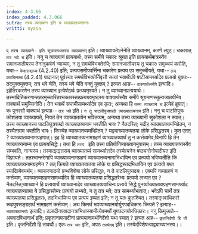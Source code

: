 ```yaml
---
index: 4.3.66
index_padded: 4.3.066
sutra: तस्य व्याख्यान इति च व्याख्यातव्यनाम्नः
vritti: nyasa

---
```

`प् तस्य व्याख्याने- इति सूत्रभागःफ्तस्य व्याख्यानम्` इति। व्याख्यायतेऽनेनेति व्याख्यानम्, करणे ल्युट्। चकारात् `तत्र भवे च` इति। ननु च व्याख्यानं प्रत्ययार्थः, तस्य समीपे चकारः श्रूयत इति प्रत्ययार्थमात्रस्यैव समानजातीयस्य तेनानुकर्षणं न्याय्यम्, न तु समर्थविभक्तेरपि; समानजातीयस्य तु चकारः समुच्चयं करोति, यथा-- `केदाराद्यञ्च` (4.2.40) इति; प्रत्ययसमीपवर्त्तिना चकारेण प्रत्यय एव समुच्चीयते, यथा-- `ठञ् कवचिनश्च` (4.2.41) पादानात् पूर्वस्याः समर्थविभक्तेर्निवृत्तौ सत्यां भवार्थेऽपि षष्टीसामर्थ्यादेव प्रत्ययो युक्तः-- तदयुक्तमुक्तम्; तत्र भवे चेति, तस्य भवे चेति वक्तुं युक्तम् ? इत्यत आङ-- `वाक्यार्थसमीपे` इत्यादि। इहेतिरकरणेन तस्य व्याख्यान इत्येषोऽर्थः प्रत्यवमृश्यते। न तु व्याख्यानप्रत्ययार्थः। तस्मादितिकरणान्ततरमुच्चारितश्चकारस्तत्प्रत्ययवमृष्टस्य वाक्यार्थस्यैव समीपे श्रूयमाणस्तुल्यजातयीमेव वाक्यार्थं समुच्चिनोति। तेन भवार्थे सप्तमीसामर्थ्यादेव एव कृतः; अन्यथा हि `तस्य व्याख्याने च` इत्येवं ब्रूयात्। कः पुनरसौ वाक्यार्थ इत्याह-- `तत्र भवे` इति।
`न तु पाटलीपुत्रशब्दो व्याख्यातव्यनाम` इति। ननु च पाटलिपुत्रः कोशलया व्याख्यायते, नियतं तेन व्याख्यातव्येन भवितव्यम्, अन्यथा तस्य व्याख्यानी सुकोशला न स्यात्। तस्य व्याख्यानस्य पाटलिपुत्रशब्दो व्याख्यातव्यनाम भवतीति भावः ? नैतदस्ति; यदीह व्याख्यातव्यमभिप्रेतम्, न तस्यैतन्नाम भवतीति भावः। किञ्चेह व्याख्यातव्यमभिप्रेतम् ? यद्व्याख्यातव्यतया लोके प्रसिद्धतरम्। कुत एतत् ? व्याख्यातव्यनामग्रहणात्। इह हि व्याख्यातव्यनामग्रहणं व्याख्यातव्यार्थं तु न कर्त्तव्यमेव;विनापि हि तेन व्याख्याव्यनाम्न एव प्रत्ययसिद्धेः। तथा हि `तस्य ` इति तस्य प्रतियोगिव्याख्यानमुपात्तम्। तच्च व्याख्यातव्यस्यैव सम्भवति, नान्यस्य। तस्माद्यद्यत्तसय् व्याख्यातव्यं सामर्थ्यात्तदेव तस्येत्यनेन षष्ठ्यन्तेनोपादीयत इति विज्ञायते। ततश्चान्तरेणापि व्याख्याव्यनामग्रहणं व्याख्यातव्यनामाभिधायिन एव प्रत्ययो भविष्यतीति किं व्याख्यातव्यनामग्रहणेन ? तत् क्रियते व्याख्यतव्यतया लोके यः प्रसिद्धस्तदभिधायिन एव प्रत्ययो यथा स्यादित्येवमर्थम्। व्याकरणादयो ग्रन्थविशेषा लोके प्रसिद्धाः, न ते पाटलिपुत्रादयः। एवमपि नामग्रहणं न कर्त्तव्यम्, व्याख्यतव्यग्रहणसामर्थ्यादेव हि व्याख्यातव्यतया प्रसिद्धतरेभ्यः प्रत्ययो लभ्यत एव ? नैतदस्ति;व्याख्याने हि प्रत्ययार्थे व्याख्यानादेव व्याख्यातव्यवाचिनः प्रत्यये सिद्धे पुनर्व्याख्यातव्यग्रहणसामर्थ्याद व्याख्यातव्यतया ये प्रसिद्धास्तेब्यः प्रत्ययो लभ्यते, न तु तत्र भवे; तत्र सामर्थ्याभावात्। भवेऽपि चार्थे तत्र व्याख्यातया प्रसिद्धतराः, तदभिधायिभ्य एव प्रत्यय इष्यत इति; न तु यतः कुतश्चित्। तस्माद्भवाधिकारे रूढ्युपसङ्ग्रहार्थं नामग्रहणं कर्त्तव्यम्।
अथ किमर्थं भवव्याख्यानयोर्युगपदधिकारः क्रियते ? इत्याह-- `भवव्याख्यानयोः` इत्यादि। ठञादीनपवादानत्राभिधास्यामीत्येवमर्थो युगपदनयोरधिकारः। ननु किमुच्यते-- अपवादविधानार्थं इति; प्रकृतानामणादीनां प्रत्ययानामर्थनिर्देशो यथा स्यात् ? इत्यत आह-- `कृतनिर्दशौ हि तौ` इति। कृतनिर्देशौ हि तावर्थौ। एकः `तत्र भवः` इति, अपरः `तस्येदम्` इति। तस्येदंविशेषत्वाद्व्याख्यानस्य।।